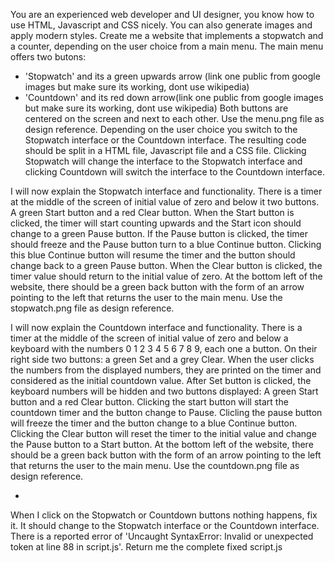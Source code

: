 You are an experienced web developer and UI designer, you know how to use HTML, Javascript and CSS nicely. You can also generate images and apply modern styles.
Create me a website that implements a stopwatch and a counter, depending on the user choice from a main menu.
The main menu offers two butons: 
- 'Stopwatch' and its a green upwards arrow (link one public from google images but make sure its working, dont use wikipedia)
- 'Countdown'  and its red down arrow(link one public from google images but make sure its working, dont use wikipedia)
Both buttons are centered on the screen and next to each other.
Use the menu.png file as design reference.
Depending on the user choice you switch to the Stopwatch interface or the Countdown interface.
The resulting code should be split in a HTML file, Javascript file and a CSS file.
Clicking Stopwatch will change the interface to the Stopwatch interface and clicking Countdown will switch the interface to the Countdown interface.

I will now explain the Stopwatch interface and functionality. There is a timer at the middle of the screen of initial value of zero and below it two buttons.
A green Start button and a red Clear button.
When the Start button is clicked, the timer will start counting upwards and the Start icon should change to a green Pause button.
If the Pause button is clicked, the timer should freeze and the Pause button turn to a blue Continue button. 
Clicking this blue Continue button will resume the timer and the button should change back to a green Pause button.
When the Clear button is clicked, the timer value should return to the initial value of zero.
At the bottom left of the website, there should be a green back button with the form of an arrow pointing to the left that returns the user to the main menu.
Use the stopwatch.png file as design reference.

I will now explain  the Countdown interface and functionality. There is a timer at the middle of the screen of initial value of zero and below a keyboard with the numbers
0 1 2 3 4 5 6 7 8 9, each one a button. On their right side two buttons: a green Set and a grey Clear.
When the user clicks the numbers from the displayed numbers, they are printed on the timer and considered as the initial countdown value.
After Set button is clicked, the keyboard numbers will be hidden and two buttons displayed:
A green Start button and a red Clear button.
Clicking the start button will start the countdown timer and the button change to Pause.
Clicling the pause button will freeze the timer and the button change to a blue Continue button.
Clicking the Clear button will reset the timer to the initial value and change the Pause button to a Start button.
At the bottom left of the website, there should be a green back button with the form of an arrow pointing to the left that returns the user to the main menu.
Use the countdown.png file as design reference.

-

When I click on the Stopwatch or Countdown buttons nothing happens, fix it. It should change to the Stopwatch interface or the Countdown interface. There is a reported error of 'Uncaught SyntaxError: Invalid or unexpected token at line 88 in script.js'. Return me the complete fixed script.js